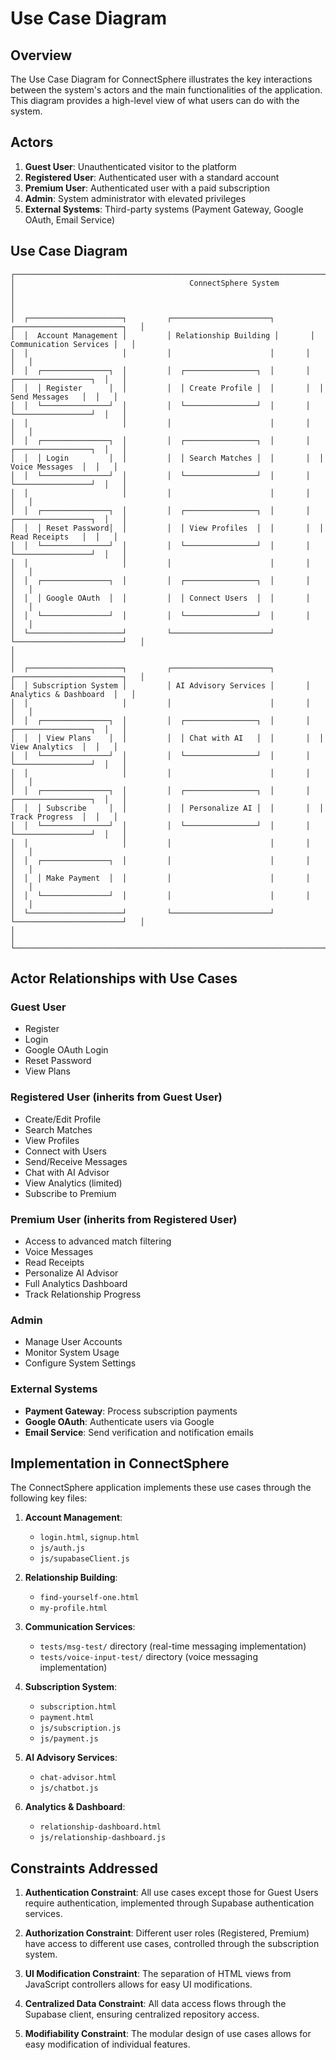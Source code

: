 # Use Case Diagram

## Overview
The Use Case Diagram for ConnectSphere illustrates the key interactions between the system's actors and the main functionalities of the application. This diagram provides a high-level view of what users can do with the system.

## Actors
1. **Guest User**: Unauthenticated visitor to the platform
2. **Registered User**: Authenticated user with a standard account
3. **Premium User**: Authenticated user with a paid subscription
4. **Admin**: System administrator with elevated privileges
5. **External Systems**: Third-party systems (Payment Gateway, Google OAuth, Email Service)

## Use Case Diagram

```
┌───────────────────────────────────────────────────────────────────────────────────────────────┐
│                                       ConnectSphere System                                     │
│                                                                                               │
│  ┌─────────────────────┐         ┌──────────────────────┐       ┌────────────────────────┐   │
│  │  Account Management │         │ Relationship Building │       │ Communication Services │   │
│  │                     │         │                      │       │                        │   │
│  │  ┌───────────────┐  │         │  ┌────────────────┐  │       │  ┌─────────────────┐  │   │
│  │  │ Register      │  │         │  │ Create Profile │  │       │  │ Send Messages   │  │   │
│  │  └───────────────┘  │         │  └────────────────┘  │       │  └─────────────────┘  │   │
│  │                     │         │                      │       │                        │   │
│  │  ┌───────────────┐  │         │  ┌────────────────┐  │       │  ┌─────────────────┐  │   │
│  │  │ Login         │  │         │  │ Search Matches │  │       │  │ Voice Messages  │  │   │
│  │  └───────────────┘  │         │  └────────────────┘  │       │  └─────────────────┘  │   │
│  │                     │         │                      │       │                        │   │
│  │  ┌───────────────┐  │         │  ┌────────────────┐  │       │  ┌─────────────────┐  │   │
│  │  │ Reset Password│  │         │  │ View Profiles  │  │       │  │ Read Receipts   │  │   │
│  │  └───────────────┘  │         │  └────────────────┘  │       │  └─────────────────┘  │   │
│  │                     │         │                      │       │                        │   │
│  │  ┌───────────────┐  │         │  ┌────────────────┐  │       │                        │   │
│  │  │ Google OAuth  │  │         │  │ Connect Users  │  │       │                        │   │
│  │  └───────────────┘  │         │  └────────────────┘  │       │                        │   │
│  └─────────────────────┘         └──────────────────────┘       └────────────────────────┘   │
│                                                                                               │
│  ┌─────────────────────┐         ┌──────────────────────┐       ┌────────────────────────┐   │
│  │ Subscription System │         │ AI Advisory Services │       │ Analytics & Dashboard  │   │
│  │                     │         │                      │       │                        │   │
│  │  ┌───────────────┐  │         │  ┌────────────────┐  │       │  ┌─────────────────┐  │   │
│  │  │ View Plans    │  │         │  │ Chat with AI   │  │       │  │ View Analytics  │  │   │
│  │  └───────────────┘  │         │  └────────────────┘  │       │  └─────────────────┘  │   │
│  │                     │         │                      │       │                        │   │
│  │  ┌───────────────┐  │         │  ┌────────────────┐  │       │  ┌─────────────────┐  │   │
│  │  │ Subscribe     │  │         │  │ Personalize AI │  │       │  │ Track Progress  │  │   │
│  │  └───────────────┘  │         │  └────────────────┘  │       │  └─────────────────┘  │   │
│  │                     │         │                      │       │                        │   │
│  │  ┌───────────────┐  │         │                      │       │                        │   │
│  │  │ Make Payment  │  │         │                      │       │                        │   │
│  │  └───────────────┘  │         │                      │       │                        │   │
│  └─────────────────────┘         └──────────────────────┘       └────────────────────────┘   │
│                                                                                               │
└───────────────────────────────────────────────────────────────────────────────────────────────┘
```

## Actor Relationships with Use Cases

### Guest User
- Register
- Login
- Google OAuth Login
- Reset Password
- View Plans

### Registered User (inherits from Guest User)
- Create/Edit Profile
- Search Matches
- View Profiles
- Connect with Users
- Send/Receive Messages
- Chat with AI Advisor
- View Analytics (limited)
- Subscribe to Premium

### Premium User (inherits from Registered User)
- Access to advanced match filtering
- Voice Messages
- Read Receipts
- Personalize AI Advisor
- Full Analytics Dashboard
- Track Relationship Progress

### Admin
- Manage User Accounts
- Monitor System Usage
- Configure System Settings

### External Systems
- **Payment Gateway**: Process subscription payments
- **Google OAuth**: Authenticate users via Google
- **Email Service**: Send verification and notification emails

## Implementation in ConnectSphere

The ConnectSphere application implements these use cases through the following key files:

1. **Account Management**:
   - `login.html`, `signup.html`
   - `js/auth.js`
   - `js/supabaseClient.js`

2. **Relationship Building**:
   - `find-yourself-one.html`
   - `my-profile.html`

3. **Communication Services**:
   - `tests/msg-test/` directory (real-time messaging implementation)
   - `tests/voice-input-test/` directory (voice messaging implementation)

4. **Subscription System**:
   - `subscription.html`
   - `payment.html`
   - `js/subscription.js`
   - `js/payment.js`

5. **AI Advisory Services**:
   - `chat-advisor.html`
   - `js/chatbot.js`

6. **Analytics & Dashboard**:
   - `relationship-dashboard.html`
   - `js/relationship-dashboard.js`

## Constraints Addressed

1. **Authentication Constraint**: All use cases except those for Guest Users require authentication, implemented through Supabase authentication services.

2. **Authorization Constraint**: Different user roles (Registered, Premium) have access to different use cases, controlled through the subscription system.

3. **UI Modification Constraint**: The separation of HTML views from JavaScript controllers allows for easy UI modifications.

4. **Centralized Data Constraint**: All data access flows through the Supabase client, ensuring centralized repository access.

5. **Modifiability Constraint**: The modular design of use cases allows for easy modification of individual features.
